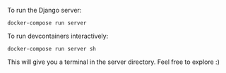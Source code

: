 
To run the Django server:
```
docker-compose run server
```

To run devcontainers interactively:
```
docker-compose run server sh
```
This will give you a terminal in the server directory. Feel free to explore :)